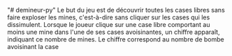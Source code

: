 "# demineur-py"
Le but du jeu est de découvrir toutes les cases libres sans faire exploser les mines, c'est-à-dire sans cliquer sur les cases qui les dissimulent. Lorsque le joueur clique sur une case libre comportant au moins une mine dans l'une de ses cases avoisinantes, un chiffre apparaît, indiquant ce nombre de mines.
Le chiffre correspond au nombre de bombe avoisinant la case

